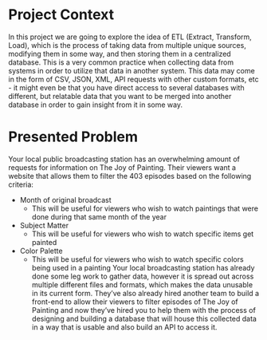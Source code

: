 # Project Context
In this project we are going to explore the idea of ETL (Extract, Transform, Load), which is the process of taking data from multiple unique sources, modifying them in some way, and then storing them in a centralized database. This is a very common practice when collecting data from systems in order to utilize that data in another system. This data may come in the form of CSV, JSON, XML, API requests with other custom formats, etc - it might even be that you have direct access to several databases with different, but relatable data that you want to be merged into another database in order to gain insight from it in some way.

# Presented Problem
Your local public broadcasting station has an overwhelming amount of requests for information on The Joy of Painting. Their viewers want a website that allows them to filter the 403 episodes based on the following criteria:

* Month of original broadcast
  * This will be useful for viewers who wish to watch paintings that were done during that same month of the year
* Subject Matter
  * This will be useful for viewers who wish to watch specific items get painted
* Color Palette
  * This will be useful for viewers who wish to watch specific colors being used in a painting
Your local broadcasting station has already done some leg work to gather data, however it is spread out across multiple different files and formats, which makes the data unusable in its current form. They’ve also already hired another team to build a front-end to allow their viewers to filter episodes of The Joy of Painting and now they’ve hired you to help them with the process of designing and building a database that will house this collected data in a way that is usable and also build an API to access it.